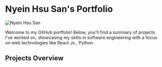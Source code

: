 # Nyein Hsu San's Portfolio

![Nyein Hsu San]()

Welcome to my GitHub portfolio! Below, you'll find a summary of projects I've worked on, showcasing my skills in software engineering with a focus on web technologies like React Js , Python .

## Projects Overview

### 

